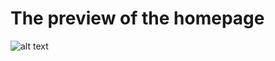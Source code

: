 <h1>The preview of the homepage</h1>

![alt text](https://github.com/rageshx/Webprojects/blob/main/Google%20homepage/demo.png)
